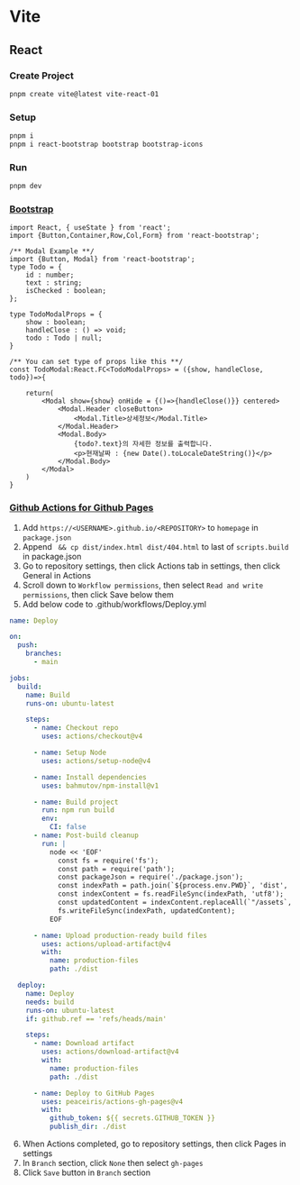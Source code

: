 # Vite
## React
### Create Project
```bash
pnpm create vite@latest vite-react-01
```
### Setup
```bash
pnpm i
pnpm i react-bootstrap bootstrap bootstrap-icons
```
### Run
```bash
pnpm dev
```
### [Bootstrap](https://react-bootstrap.netlify.app/)
```tsx
import React, { useState } from 'react';
import {Button,Container,Row,Col,Form} from 'react-bootstrap';
```
```tsx
/** Modal Example **/
import {Button, Modal} from 'react-bootstrap';
type Todo = {
    id : number;
    text : string;
    isChecked : boolean;
};

type TodoModalProps = {
    show : boolean;
    handleClose : () => void;
    todo : Todo | null;
}

/** You can set type of props like this **/
const TodoModal:React.FC<TodoModalProps> = ({show, handleClose, todo})=>{

    return(
        <Modal show={show} onHide = {()=>{handleClose()}} centered>
            <Modal.Header closeButton>
                <Modal.Title>상세정보</Modal.Title>
            </Modal.Header>
            <Modal.Body>
                {todo?.text}의 자세한 정보를 출력합니다.
                <p>현재날짜 : {new Date().toLocaleDateString()}</p>
            </Modal.Body>
        </Modal>
    )
}
```
### [Github Actions for Github Pages](https://github.com/sitek94/vite-deploy-demo)
1. Add `https://<USERNAME>.github.io/<REPOSITORY>` to `homepage` in `package.json`
2. Append ` && cp dist/index.html dist/404.html` to last of `scripts.build` in package.json
3. Go to repository settings, then click Actions tab in settings, then click General in Actions
4. Scroll down to `Workflow permissions`, then select `Read and write permissions`, then click Save below them 
5. Add below code to .github/workflows/Deploy.yml
```yml
name: Deploy

on:
  push:
    branches:
      - main

jobs:
  build:
    name: Build
    runs-on: ubuntu-latest

    steps:
      - name: Checkout repo
        uses: actions/checkout@v4

      - name: Setup Node
        uses: actions/setup-node@v4

      - name: Install dependencies
        uses: bahmutov/npm-install@v1

      - name: Build project
        run: npm run build
        env:
          CI: false
      - name: Post-build cleanup
        run: |
          node << 'EOF'
            const fs = require('fs');
            const path = require('path');
            const packageJson = require('./package.json');
            const indexPath = path.join(`${process.env.PWD}`, 'dist', 'index.html');
            const indexContent = fs.readFileSync(indexPath, 'utf8');
            const updatedContent = indexContent.replaceAll(`"/assets`, `"${packageJson.homepage}/assets`);
            fs.writeFileSync(indexPath, updatedContent);
          EOF

      - name: Upload production-ready build files
        uses: actions/upload-artifact@v4
        with:
          name: production-files
          path: ./dist

  deploy:
    name: Deploy
    needs: build
    runs-on: ubuntu-latest
    if: github.ref == 'refs/heads/main'

    steps:
      - name: Download artifact
        uses: actions/download-artifact@v4
        with:
          name: production-files
          path: ./dist

      - name: Deploy to GitHub Pages
        uses: peaceiris/actions-gh-pages@v4
        with:
          github_token: ${{ secrets.GITHUB_TOKEN }}
          publish_dir: ./dist
```
6. When Actions completed, go to repository settings, then click Pages in settings
7. In `Branch` section, click `None` then select `gh-pages`
8. Click `Save` button in `Branch` section
